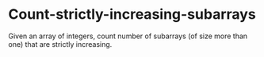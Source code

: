 # Count-strictly-increasing-subarrays
Given an array of integers, count number of subarrays (of size more than one) that are strictly increasing.
